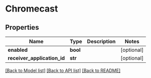 # Chromecast

## Properties
Name | Type | Description | Notes
------------ | ------------- | ------------- | -------------
**enabled** | **bool** |  | [optional] 
**receiver_application_id** | **str** |  | [optional] 

[[Back to Model list]](../README.md#documentation-for-models) [[Back to API list]](../README.md#documentation-for-api-endpoints) [[Back to README]](../README.md)

